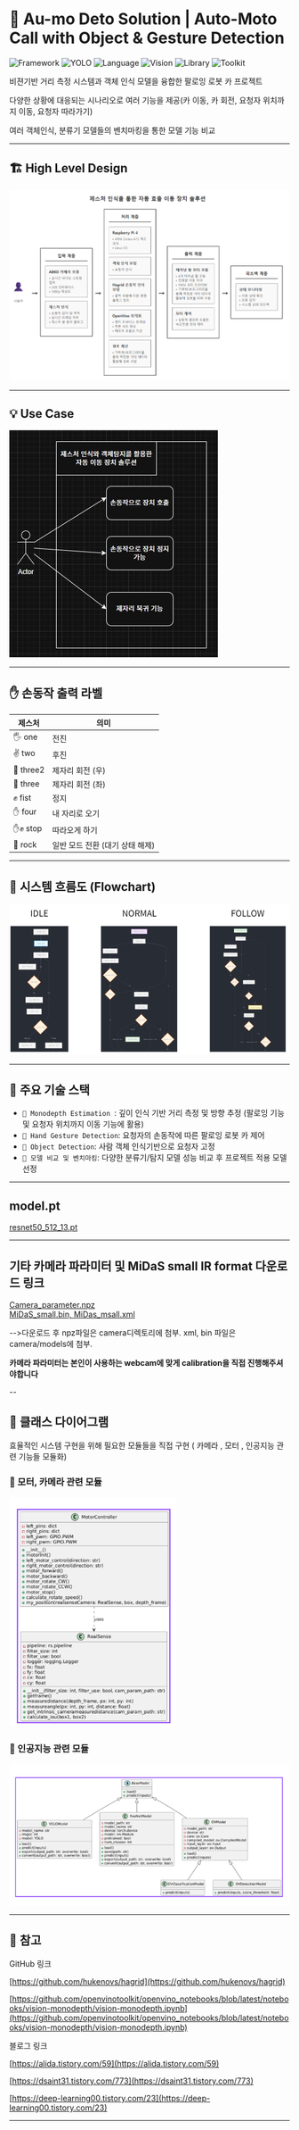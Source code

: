 # 🚗 Au-mo Deto Solution | Auto-Moto Call with Object & Gesture Detection  
![Framework](https://img.shields.io/badge/Framework-Hadgrid-blue)
![YOLO](https://img.shields.io/badge/YOLOv5-blue)
![Language](https://img.shields.io/badge/Language-Python-yellow)
![Vision](https://img.shields.io/badge/Vision-StereoVision-critical)
![Library](https://img.shields.io/badge/Library-OpenCV-blueviolet)
![Toolkit](https://img.shields.io/badge/Toolkit-OpenVINO-success)

비젼기반 거리 측정 시스템과 객체 인식 모델을 융합한 팔로잉 로봇 카 프로젝트

다양한 상황에 대응되는 시나리오로 여러 기능을 제공(카 이동, 카 회전, 요청자 위치까지 이동, 요청자 따라가기)

여러 객체인식, 분류기 모델들의 벤치마킹을 통한 모델 기능 비교

---
## 

## 🏗 High Level Design

![high-level-desing-img](./doc/hld.png)

---

## 💡 Use Case

![use-case-img](./doc/usecase.jpg)

---

## ✋ 손동작 출력 라벨

| 제스처 | 의미 |
|--------|------|
| 🖐 one     | 전진 |
| ✌ two     | 후진 |
| 🤟 three2  | 제자리 회전 (우) |
| 🤘 three   | 제자리 회전 (좌) |
| ✊ fist    | 정지 |
| ✋ four    | 내 자리로 오기 |
| ✋✊ stop   | 따라오게 하기 |
| 🤟 rock    | 일반 모드 전환 (대기 상태 해제) |

---

## 🔁 시스템 흐름도 (Flowchart)

![flow-chart](./doc/flowchart.PNG)

---

## 📌 주요 기술 스택


- `🎥 Monodepth Estimation `: 깊이 인식 기반 거리 측정 및 방향 추정 (팔로잉 기능 및 요청자 위치까지 이동 기능에 활용)
- `👋 Hand Gesture Detection`: 요청자의 손동작에 따른 팔로잉 로봇 카 제어
- `🎯 Object Detection`: 사람 객체 인식기반으로 요청자 고정
- `🧠 모델 비교 및 벤치마킹`: 다양한 분류기/탐지 모델 성능 비교 후 프로젝트 적용 모델 선정

---

## model.pt

[resnet50_512_13.pt](https://drive.google.com/file/d/1XPes-AbSbVaECXIOqq8lI9KVgtjQ9sva/view?usp=drive_link)

---

## 기타 카메라 파라미터 및 MiDaS small IR format 다운로드 링크
[Camera_parameter.npz](https://drive.google.com/file/d/1U1zgCAN8ko_Zh77OCTNEXTZ4D10-5htZ/view?usp=drive_link)\
[MiDaS_small.bin, MiDas_msall.xml](https://drive.google.com/drive/folders/1GOaFV2Jkt80BED27tQxPsBZa5NOTey_w?usp=drive_link)


-->다운로드 후 npz파일은 camera디렉토리에 첨부. xml, bin 파일은 camera/models에 첨부.

**카메라 파라미터는 본인이 사용하는 webcam에 맞게 calibration을 직접 진행해주셔야합니다**

--

## 📂 클래스 다이어그램

효율적인 시스템 구현을 위해 필요한 모듈들을 직접 구현 ( 카메라 , 모터 , 인공지능 관련 기능들 모듈화)

### 🚗 모터, 카메라 관련 모듈

![motor_camera_class_diagram](./doc/class_diagra_moon.PNG)

### 📡 인공지능 관련 모듈

![ai_class_diagram](./doc/class_diagram_kim.PNG)

---

## 📎  참고
GitHub 링크

[https://github.com/hukenovs/hagrid](https://github.com/hukenovs/hagrid)

[https://github.com/openvinotoolkit/openvino_notebooks/blob/latest/notebooks/vision-monodepth/vision-monodepth.ipynb](https://github.com/openvinotoolkit/openvino_notebooks/blob/latest/notebooks/vision-monodepth/vision-monodepth.ipynb)

블로그 링크

[https://alida.tistory.com/59](https://alida.tistory.com/59)

[https://dsaint31.tistory.com/773](https://dsaint31.tistory.com/773)

[https://deep-learning00.tistory.com/23](https://deep-learning00.tistory.com/23)

---

